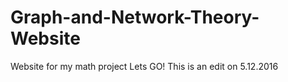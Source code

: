 # Graph-and-Network-Theory-Website
Website for my math project Lets GO!
This is an edit on 5.12.2016